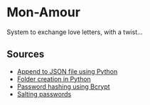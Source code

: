 
# Mon-Amour

System to exchange love letters, with a twist... 


## Sources

 - [Append to JSON file using Python](https://www.geeksforgeeks.org/append-to-json-file-using-python/)
 - [Folder creation in Python](https://stackoverflow.com/questions/1274405/how-to-create-new-folder)
 - [Password hashing using Bcrypt](https://www.geeksforgeeks.org/hashing-passwords-in-python-with-bcrypt/)
 - [Salting passwords](https://stackoverflow.com/questions/3566176/salting-passwords-101)